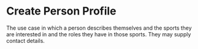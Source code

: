 # Create Person Profile

The use case in which a person describes themselves and the sports they are interested in and the roles they have in those sports. They may supply contact details.

